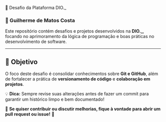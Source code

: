 🚀 Desafio da Plataforma DIO._

### 👋 Guilherme de Matos Costa  

Este repositório contém desafios e projetos desenvolvidos na **DIO._**, focando no aprimoramento da lógica de programação e boas práticas no desenvolvimento de software.  

---

## 🎯 Objetivo  

O foco deste desafio é consolidar conhecimentos sobre **Git e GitHub**, além de fortalecer a prática de **versionamento de código** e **colaboração em projetos**.  

💡 **Dica:** Sempre revise suas alterações antes de fazer um commit para garantir um histórico limpo e bem documentado!  

📌 **Se quiser contribuir ou discutir melhorias, fique à vontade para abrir um pull request ou issue!** 🚀
